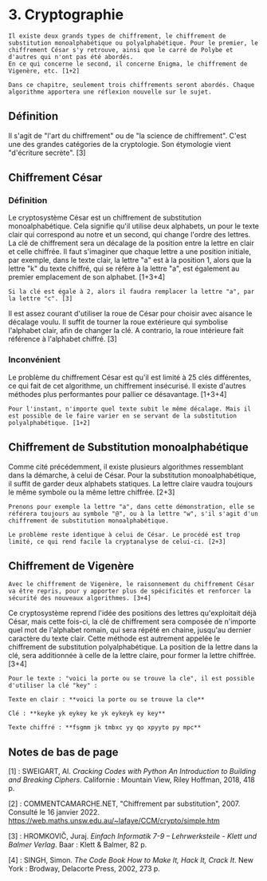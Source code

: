 # 3. Cryptographie

```{Admonition} Important
Il existe deux grands types de chiffrement, le chiffrement de substitution monoalphabétique ou polyalphabétique. Pour le premier, le chiffrement César s'y retrouve, ainsi que le carré de Polybe et d'autres qui n'ont pas été abordés.
En ce qui concerne le second, il concerne Enigma, le chiffrement de Vigenère, etc. [1+2]
```

```{Note}
Dans ce chapitre, seulement trois chiffrements seront abordés. Chaque algorithme apportera une réflexion nouvelle sur le sujet.
```

## Définition

Il s'agit de "l'art du chiffrement" ou de "la science de chiffrement". C'est une des grandes catégories de la cryptologie. Son étymologie vient "d'écriture secrète". [3]

## Chiffrement César

### Définition

Le cryptosystème César est un chiffrement de substitution monoalphabétique. Cela signifie qu'il utilise deux alphabets, un pour le texte clair qui correspond au notre et un second, qui change l'ordre des lettres. La clé de chiffrement sera un décalage de la position entre la lettre en clair et celle chiffrée. Il faut s'imaginer que chaque lettre a une position initiale, par exemple, dans le texte clair, la lettre "a" est à la position 1, alors que la lettre "k" du texte chiffré, qui se réfère à la lettre "a", est également au premier emplacement de son alphabet. [1+3+4]

```{Tip}
Si la clé est égale à 2, alors il faudra remplacer la lettre "a", par la lettre "c". [3]
```

Il est assez courant d'utiliser la roue de César pour choisir avec aisance le décalage voulu. Il suffit de tourner la roue extérieure qui symbolise l'alphabet clair, afin de changer la clé. A contrario, la roue intérieure fait référence à l'alphabet chiffré. [3]

### Inconvénient

Le problème du chiffrement César est qu'il est limité à 25 clés différentes, ce qui fait de cet algorithme, un chiffrement insécurisé. Il existe d'autres méthodes plus performantes pour pallier ce désavantage. [1+3+4]

```{Warning}
Pour l'instant, n'importe quel texte subit le même décalage. Mais il est possible de le faire varier en se servant de la substitution polyalphabétique. [1+2]
```

## Chiffrement de Substitution monoalphabétique

Comme cité précédemment, il existe plusieurs algorithmes ressemblant dans la démarche, à celui de César. Pour la substitution monoalphabétique, il suffit de garder deux alphabets statiques. La lettre claire vaudra toujours le même symbole ou la même lettre chiffrée. [2+3]

```{Tip}
Prenons pour exemple la lettre "a", dans cette démonstration, elle se référera toujours au symbole "@", ou à la lettre "w", s'il s'agit d'un chiffrement de substitution monoalphabétique.
```

```{Warning}
Le problème reste identique à celui de César. Le procédé est trop limité, ce qui rend facile la cryptanalyse de celui-ci. [2+3]
```

## Chiffrement de Vigenère

```{Note}
Avec le chiffrement de Vigenère, le raisonnement du chiffrement César va être repris, pour y apporter plus de spécificités et renforcer la sécurité des nouveaux algorithmes. [3+4]
```

Ce cryptosystème reprend l'idée des positions des lettres qu'exploitait déjà César, mais cette fois-ci, la clé de chiffrement sera composée de n'importe quel mot de l'alphabet romain, qui sera répété en chaine, jusqu'au dernier caractère du texte clair. Cette méthode est autrement appelée le chiffrement de substitution polyalphabétique. La position de la lettre dans la clé, sera additionnée à celle de la lettre claire, pour former la lettre chiffrée. [3+4]

```{Tip}
Pour le texte : "voici la porte ou se trouve la cle", il est possible d'utiliser la clé "key" :

Texte en clair : **voici la porte ou se trouve la cle**

Clé : **keyke yk eykey ke yk eykeyk ey key**

Texte chiffré : **fsgmm jk tmbxc yy qo xpyyto py mpc**
```

## Notes de bas de page

[1] : SWEIGART, Al. *Cracking Codes with Python An Introduction to Building and Breaking Ciphers*. Californie : Mountain View, Riley Hoffman, 2018, 418 p.

[2] : COMMENTCAMARCHE.NET, "Chiffrement par substitution", 2007. Consulté le 16 janvier 2022. <https://web.maths.unsw.edu.au/~lafaye/CCM/crypto/simple.htm>

[3] : HROMKOVIČ, Juraj. *Einfach Informatik 7-9 – Lehrwerksteile - Klett und Balmer Verlag*. Baar : Klett & Balmer, 82 p.

[4] : SINGH, Simon. *The Code Book How to Make It, Hack It, Crack It*. New York : Brodway, Delacorte Press, 2002, 273 p.